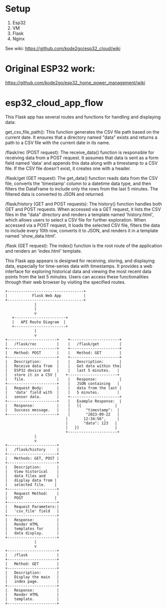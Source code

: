 # Setup

1. Esp32
2. VM
3. Flask
4. Nginx

See wiki: https://github.com/kode2go/esp32_cloud/wiki

# Original ESP32 work:

https://github.com/kode2go/esp32_home_power_management/wiki

# esp32_cloud_app_flow

This Flask app has several routes and functions for handling and displaying data:

get_csv_file_path(): This function generates the CSV file path based on the current date. It ensures that a directory named "data" exists and returns a path to a CSV file with the current date in its name.

/flask/rec (POST request): The receive_data() function is responsible for receiving data from a POST request. It assumes that data is sent as a form field named 'data' and appends this data along with a timestamp to a CSV file. If the CSV file doesn't exist, it creates one with a header.

/flask/get (GET request): The get_data() function reads data from the CSV file, converts the 'timestamp' column to a datetime data type, and then filters the DataFrame to include only the rows from the last 5 minutes. The filtered data is converted to JSON and returned.

/flask/history (GET and POST requests): The history() function handles both GET and POST requests. When accessed via a GET request, it lists the CSV files in the "data" directory and renders a template named 'history.html', which allows users to select a CSV file for further exploration. When accessed via a POST request, it loads the selected CSV file, filters the data to include every 10th row, converts it to JSON, and renders it in a template named 'show_data.html'.

/flask (GET request): The index() function is the root route of the application and renders an 'index.html' template.

This Flask app appears is designed for receiving, storing, and displaying data, especially for time-series data with timestamps. It provides a web interface for exploring historical data and viewing the most recent data points from the last 5 minutes. Users can access these functionalities through their web browser by visiting the specified routes.

    +----------------------------------+
    |           Flask Web App          |
    +----------------------------------+
                 |
                 |
                 v
       +-----------------------+
       |   API Route Diagram  |
       +-----------------------+
                 |
                 v
    +----------------------+    +----------------------+
    |   /flask/rec         |    |   /flask/get         |
    +----------------------+    +----------------------+
    |   Method: POST       |    |   Method: GET        |
    +----------------------+    +----------------------+
    |   Description:       |    |   Description:       |
    |   Receive data from  |    |   Get data within the|
    |   ESP32 device and   |    |   last 5 minutes.   |
    |   store it in a CSV |    +----------------------+
    |   file.              |    |   Response:          |
    +----------------------+    |   JSON containing   |
    |   Request Body:      |    |   data from the last |
    |   'data' field with  |    |   5 minutes.        |
    |   sensor data.       |    +----------------------+
    +----------------------+    |   Example Response:  |
    |   Response:          |    |   [{               |
    |   Success message.   |    |       "timestamp":  |
    +----------------------+    |       "2023-09-22   |
                               |       12:34:56",     |
                               |       "data": 123   |
                               |   }]                |
                               +----------------------+
                 |
                 v
    +----------------------+
    |   /flask/history     |
    +----------------------+
    |   Methods: GET, POST |
    +----------------------+
    |   Description:       |
    |   View historical    |
    |   data files and     |
    |   display data from |
    |   selected file.    |
    +----------------------+
    |   Request Method:    |
    |   POST              |
    +----------------------+
    |   Request Parameters:|
    |   'csv_file' field   |
    +----------------------+
    |   Response:          |
    |   Render HTML        |
    |   templates for      |
    |   data display.      |
    +----------------------+
                 |
                 v
    +----------------------+
    |   /flask             |
    +----------------------+
    |   Method: GET        |
    +----------------------+
    |   Description:       |
    |   Display the main   |
    |   index page.        |
    +----------------------+
    |   Response:          |
    |   Render HTML        |
    |   template.          |
    +----------------------+
